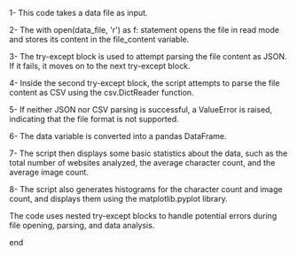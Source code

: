 ﻿1- This code takes a data file as input.

2- The with open(data_file, 'r') as f: statement opens the file in read mode and stores its content in the file_content variable.

3- The try-except block is used to attempt parsing the file content as JSON. If it fails, it moves on to the next try-except block.

4- Inside the second try-except block, the script attempts to parse the file content as CSV using the csv.DictReader function.

5- If neither JSON nor CSV parsing is successful, a ValueError is raised, indicating that the file format is not supported.

6- The data variable is converted into a pandas DataFrame.

7- The script then displays some basic statistics about the data, such as the total number of websites analyzed, the average character count, and the average image count.

8- The script also generates histograms for the character count and image count, and displays them using the matplotlib.pyplot library.

The code uses nested try-except blocks to handle potential errors during file opening, parsing, and data analysis.

end